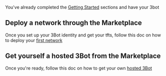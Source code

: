 You've already completed the [Getting Started](twin:twin:getting_started) sections and have your 3bot



## Deploy a network through the Marketplace

Once you set up your 3Bot identity and get your tfts, follow this doc on how to deploy your [first network](getting_started_network)


## Get yourself a **hosted 3Bot** from the Marketplace

Once you're ready, follow this doc on how to get your own [hosted 3Bot](3bot)
